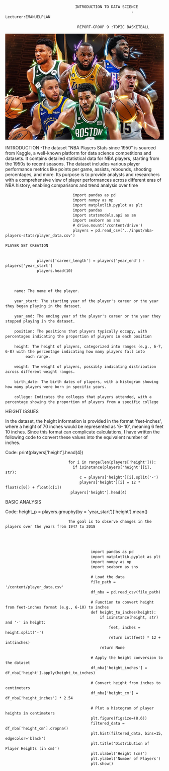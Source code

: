                                    INTRODUCTION TO DATA SCIENCE
                                                            -Lecturer:EMANUELPLAN

                                    REPORT-GROUP 9 :TOPIC BASKETBALL 

  ![](images/nab2.jpg)  
  

 INTRODUCTION 
  -The dataset "NBA Players Stats since 1950" is sourced from Kaggle, a well-known platform for data science competitions and datasets. It contains detailed statistical data for NBA
    players, starting from the 1950s to recent seasons. The dataset includes various player performance metrics like points per game, assists, rebounds, shooting 
    percentages, and more. Its purpose is to provide analysts and researchers with a comprehensive view of player performances across different eras of NBA history, enabling 
    comparisons and trend analysis over time

                                  import pandas as pd
                                  import numpy as np
                                  import matplotlib.pyplot as plt
                                  import pandas
                                  import statsmodels.api as sm
                                  import seaborn as sns
                                  # drive.mount('/content/drive')
                                  players = pd.read_csv('../input/nba-players-stats/player_data.csv')
                                  
    PLAYER SET CREATION
                                                  
                  
                  players['career_length'] = players['year_end'] - players['year_start']
                  players.head(10)
                

    
        name: The name of the player.
        
        year_start: The starting year of the player's career or the year they began playing in the dataset.
        
        year_end: The ending year of the player's career or the year they stopped playing in the dataset.
        
        position: The positions that players typically occupy, with percentages indicating the proportion of players in each position
       
        height: The height of players, categorized into ranges (e.g., 6-7, 6-8) with the percentage indicating how many players fall into 
             each range.
       
        weight: The weight of players, possibly indicating distribution across different weight ranges.
        
        birth_date: The birth dates of players, with a histogram showing how many players were born in specific years.
        
        college: Indicates the colleges that players attended, with a percentage showing the proportion of players from a specific college 
           
HEIGHT ISSUES

   In the dataset, the height information is provided in the format 'feet-inches', where a height of 70 inches would be represented as '6- 
   10', meaning 6 feet 10 inches. Since this format can complicate calculations, I have written the following code to convert these values 
   into the equivalent number of inches.

  Code: 
                                print(players['height'].head(4))

                                for i in range(len(players['height'])):
                                  if isinstance(players['height'][i], str):
                                     c = players['height'][i].split('-')
                                     players['height'][i] = 12 * float(c[0]) + float(c[1])
                                 players['height'].head(4)

BASIC ANALYSIS

 Code:
                                height_p = players.groupby(by = 'year_start')['height'].mean()

                                The goal is to observe changes in the players over the years from 1947 to 2018

                      


                                          import pandas as pd
                                          import matplotlib.pyplot as plt
                                          import numpy as np
                                          import seaborn as sns
                                          
                                          # Load the data
                                          file_path = '/content/player_data.csv'
                                          df_nba = pd.read_csv(file_path)
                                          
                                          # Function to convert height from feet-inches format (e.g., 6-10) to inches
                                          def height_to_inches(height):
                                              if isinstance(height, str) and '-' in height:
                                                  feet, inches = height.split('-')
                                                  return int(feet) * 12 + int(inches)
                                              return None
                                          
                                          # Apply the height conversion to the dataset
                                          df_nba['height_inches'] = df_nba['height'].apply(height_to_inches)
                                          
                                          # Convert height from inches to centimeters
                                          df_nba['height_cm'] = df_nba['height_inches'] * 2.54
                                          
                                          # Plot a histogram of player heights in centimeters
                                          plt.figure(figsize=(8,6))
                                          filtered_data = df_nba['height_cm'].dropna()
                                          plt.hist(filtered_data, bins=15, edgecolor='black')
                                          plt.title('Distribution of Player Heights (in cm)')
                                          plt.xlabel('Height (cm)')
                                          plt.ylabel('Number of Players')
                                          plt.show()



                                

                  
                                                         

